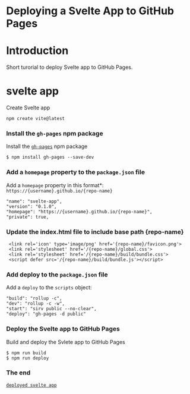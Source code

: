 # Deploying a Svelte App to GitHub Pages

# Introduction

Short turorial to deploy Svelte app to GitHub Pages.

# svelte app

Create Svelte app

  ```
  npm create vite@latest
  ```

### Install the `gh-pages` npm package

Install the [`gh-pages`](https://github.com/tschaub/gh-pages) npm package 
 
  ```
  $ npm install gh-pages --save-dev
   ```


### Add a `homepage` property to the `package.json` file

Add a `homepage` property in this format\*: `https://{username}.github.io/{repo-name}`

  ```
  "name": "svelte-app",
  "version": "0.1.0",
  "homepage": "https://{username}.github.io/{repo-name}",
  "private": true,
   ```

### Update the index.html file to include base path {repo-name}

 ```
  <link rel='icon' type='image/png' href='{repo-name}/favicon.png'>
  <link rel='stylesheet' href='/{repo-name}/global.css'>
  <link rel='stylesheet' href='/{repo-name}/build/bundle.css'>
  <script defer src='/{repo-name}/build/bundle.js'></script>
 ```

### Add deploy to the `package.json` file

Add a `deploy` to the `scripts` object:

  ```
  "build": "rollup -c",
  "dev": "rollup -c -w",
  "start": "sirv public --no-clear",
  "deploy": "gh-pages -d public"
  ```

### Deploy the Svelte app to GitHub Pages

Build and deploy the Svlete app to GitHub Pages

  ```
  $ npm run build
  $ npm run deploy
   ```

### The end

[`deployed svelte app`](https://stroblp.github.io/svelte-gh-pages/)
